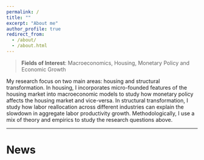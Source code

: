 ```yaml
---
permalink: /
title: ""
excerpt: "About me"
author_profile: true
redirect_from: 
  - /about/
  - /about.html
---
```


> **Fields of Interest**: Macroeconomics, Housing, Monetary Policy and Economic Growth


My research focus on two main areas: housing and structural transformation. In housing, I incorporates micro-founded features of the housing market into macroeconomic models to study how monetary policy affects the housing market and vice-versa. In structural transformation, I study how labor reallocation across different industries can explain the slowdown in aggregate labor productivity growth. Methodologically, I use a mix of theory and empirics to study the research questions above. 

---

**News**
======



